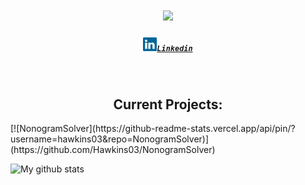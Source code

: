 <h1 align="center">
  <a href="https://git.io/typing-svg">
    <img src="https://readme-typing-svg.herokuapp.com/?lines=Hello,+There!+👋;This+is+Hawkins+Peterson;Nice+to+meet+you!&center=true&size=30">
  </a>
</h1>
<h5 align="center">
  <code><a href="https://www.linkedin.com/in/hawkins-peterson/" title="linkedin"><img src="/images/Linkedin.svg" width=22>Linkedin</a></code>
</h5> <!---           LINKS!            --->
<br>

<h2 align="center">Current Projects:</h2>
[![NonogramSolver](https://github-readme-stats.vercel.app/api/pin/?username=hawkins03&repo=NonogramSolver)](https://github.com/Hawkins03/NonogramSolver)

![My github stats](https://github-readme-stats.vercel.app/api?username=Hawkins03)
